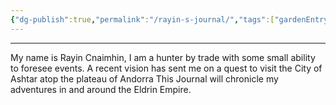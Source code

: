 ```yaml
---
{"dg-publish":true,"permalink":"/rayin-s-journal/","tags":["gardenEntry"]}
---
```


---
My name is Rayin Cnaimhin, I am a hunter by trade with some small ability to foresee events. A recent vision has sent me on a quest to visit the City of Ashtar atop the plateau of Andorra  This Journal will chronicle my adventures in and around the Eldrin Empire.